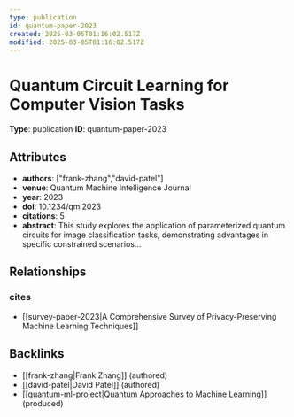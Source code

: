 ```yaml
---
type: publication
id: quantum-paper-2023
created: 2025-03-05T01:16:02.517Z
modified: 2025-03-05T01:16:02.517Z
---
```


# Quantum Circuit Learning for Computer Vision Tasks

**Type**: publication
**ID**: quantum-paper-2023

## Attributes

- **authors**: ["frank-zhang","david-patel"]
- **venue**: Quantum Machine Intelligence Journal
- **year**: 2023
- **doi**: 10.1234/qmi2023
- **citations**: 5
- **abstract**: This study explores the application of parameterized quantum circuits for image classification tasks, demonstrating advantages in specific constrained scenarios...

## Relationships

### cites

- [[survey-paper-2023|A Comprehensive Survey of Privacy-Preserving Machine Learning Techniques]]

## Backlinks

- [[frank-zhang|Frank Zhang]] (authored)
- [[david-patel|David Patel]] (authored)
- [[quantum-ml-project|Quantum Approaches to Machine Learning]] (produced)

